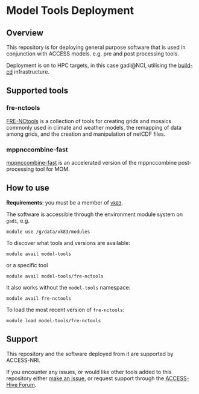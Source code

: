 # Model Tools Deployment

## Overview

This repository is for deploying general purpose software that is used in conjunction with ACCESS models. e.g. pre and post processing tools.

Deployment is on to HPC targets, in this case gadi@NCI, utilising the [build-cd](https://github.com/ACCESS-NRI/build-cd) infrastructure.

## Supported tools

### fre-nctools
[FRE-NCtools](https://github.com/NOAA-GFDL/FRE-NCtools) is a collection of tools for creating grids and mosaics commonly used in climate and weather models, the remapping of data among grids, and the creation and manipulation of netCDF files.

### mppnccombine-fast
[mppnccombine-fast](https://github.com/ACCESS-NRI/mppnccombine-fast) is an accelerated version of the mppnccombine post-processing tool for MOM.

## How to use

**Requirements**: you must be a member of [`vk83`](https://my.nci.org.au/mancini/project/vk83).

The software is accessible through the environment module system on `gadi`, e.g.
```
module use /g/data/vk83/modules
```

To discover what tools and versions are available:
```
module avail model-tools
```
or a specific tool
```
module avail model-tools/fre-nctools
```
It also works without the `model-tools` namespace:
```
module avail fre-nctools
```
To load the most recent version of `fre-nctools`:
```
module load model-tools/fre-nctools
```

## Support

This repository and the software deployed from it are supported by ACCESS-NRI.

If you encounter any issues, or would like other tools added to this repository either [make an issue](https://github.com/ACCESS-NRI/system-tools/issues), or request support through the [ACCESS-Hive Forum](https://forum.access-hive.org.au/t/access-help-and-support/908).

